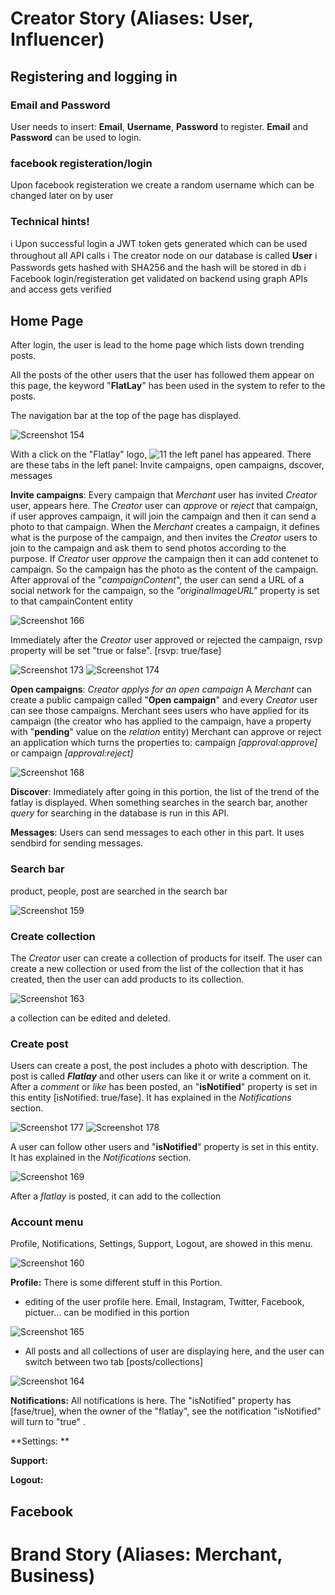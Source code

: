 <!-- TITLE: Creator User Story -->
<!-- SUBTITLE: A quick summary of Creator User Story -->

# Creator Story (Aliases: User, Influencer)
## Registering and logging in
### Email and Password
User needs to insert: **Email**, **Username**, **Password** to register.
**Email** and **Password** can be used to login. 

### facebook registeration/login
Upon facebook registeration we create a random username which can be changed later on by user

### **Technical hints!**
ℹ️ Upon successful login a JWT token gets generated which can be used throughout all API calls
ℹ️ The creator node on our database is called **User**
ℹ️ Passwords gets hashed with SHA256 and the hash will be stored in db
ℹ️ Facebook login/registeration get validated on backend using graph APIs and access gets verified


## Home Page
After login, the user is lead to the home page which lists down trending posts.

All the posts of the other users that the user has followed them appear on this page, the keyword "**FlatLay**" has been used in the system to refer to the posts.

The navigation bar at the top of the page has displayed.

![Screenshot 154](/uploads/screenshot-154.png "Screenshot 154")

With a click on the "Flatlay" logo, ![11](/uploads/11.png "11") the left panel has appeared.
There are these tabs in the left panel:
Invite campaigns, open campaigns, dscover, messages

**Invite campaigns**:
Every campaign that *Merchant* user has invited *Creator* user, appears here.
The *Creator* user can *approve* or *reject* that campaign, if  user approves campaign, it will join the campaign and then it can send a photo to that campaign. 
When the *Merchant* creates a campaign, it defines what is the purpose of the campaign, and then invites the *Creator* users to join to the campaign and ask them to send  photos according to the purpose.
If *Creator* user *approve* the campaign then it can add contenet to campaign. So the campaign has the photo as the content of the campaign. 
After approval of the "*campaignContent*", the user can send a URL of a social network for the campaign, so the *"originalImageURL"* property is set to that campainContent entity  

![Screenshot 166](/uploads/screenshot-166.png "Screenshot 166")
 
Immediately after the *Creator* user approved or rejected the campaign, rsvp property will be set "true or false". [rsvp: true/fase]

![Screenshot 173](/uploads/screenshot-173.png "Screenshot 173") ![Screenshot 174](/uploads/screenshot-174.png "Screenshot 174")


**Open campaigns**:
*Creator applys for an open campaign*
A *Merchant* can create a public campaign called "**Open campaign**"  and every *Creator* user can see those campaigns.
Merchant sees users who have applied for its campaign (the creator who has applied to the campaign, have a property with "**pending**" value on the *relation* entity)
Merchant can approve or reject an application which turns the properties to:
campaign *[approval:approve]* or campaign *[approval:reject]*

![Screenshot 168](/uploads/screenshot-168.png "Screenshot 168")

**Discover**:
Immediately after going in this portion, the list of the trend of the fatlay is displayed. 
When something searches in the search bar, another *query* for searching in the database is run in this API. 


**Messages**:
Users can send messages to each other in this part.
It uses sendbird for sending messages.

### Search bar
product, people, post are searched in the search bar 

![Screenshot 159](/uploads/screenshot-159.png "Screenshot 159")

### Create collection
The *Creator* user can create a collection of products for itself. 
The user can create a new collection or used from the list of the collection that it has created, then the user can add products to its collection.

![Screenshot 163](/uploads/screenshot-163.png "Screenshot 163")

a collection can be edited and deleted.

### Create post
Users can create a post, the post includes a photo with description.
The post is called ***Flatlay*** and other users can like it or write a comment on it.
After a *comment* or *like* has been posted, an "**isNotified**" property is set in this entity [isNotified: true/fase]. It has explained in the *Notifications* section.

![Screenshot 177](/uploads/screenshot-177.png "Screenshot 177") ![Screenshot 178](/uploads/screenshot-178.png "Screenshot 178")

A user can follow other users and "**isNotified**" property is set in this entity. It  has explained in the *Notifications* section.

![Screenshot 169](/uploads/screenshot-169.png "Screenshot 169")

After a *flatlay* is posted, it can add to the collection


### Account menu
Profile, Notifications, Settings, Support, Logout,  are showed in this menu.

![Screenshot 160](/uploads/screenshot-160.png "Screenshot 160")

**Profile:** 
There is some different stuff in this Portion.
* editing of the user profile here.
Email, Instagram, Twitter, Facebook, pictuer... can be modified in this portion

![Screenshot 165](/uploads/screenshot-165.png "Screenshot 165")

* All  posts and all collections of user are displaying here, and the user can switch between two tab [posts/collections] 

![Screenshot 164](/uploads/screenshot-164.png "Screenshot 164")


**Notifications:** 
All notifications is here.
The "isNotified" property has [fase/true], when the owner of the "flatlay", see the notification "isNotified" will turn to "true" .

**Settings: **

**Support:**

**Logout:**

## Facebook


# Brand Story (Aliases: Merchant, Business)

